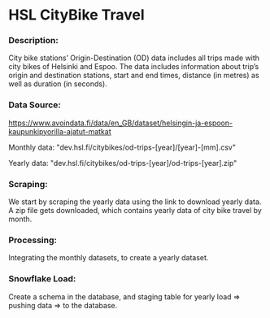 # HSL CityBike Travel  

### Description:  

City bike stations’ Origin-Destination (OD) data includes all trips made with city bikes of Helsinki and Espoo. The data includes information about trip’s origin and destination stations, start and end times, distance (in metres) as well as duration (in seconds).


### Data Source:

https://www.avoindata.fi/data/en_GB/dataset/helsingin-ja-espoon-kaupunkipyorilla-ajatut-matkat

Monthly data: "dev.hsl.fi/citybikes/od-trips-[year]/[year]-[mm].csv" 

Yearly data: "dev.hsl.fi/citybikes/od-trips-[year]/od-trips-[year].zip" 

### Scraping:  

We start by scraping the yearly data using the link to download yearly data. A zip file gets downloaded, which contains yearly data of city bike travel by month.


### Processing:  

Integrating the monthly datasets, to create a yearly dataset.


### Snowflake Load:  

Create a schema in the database, and staging table for yearly load => pushing data => to the database.




